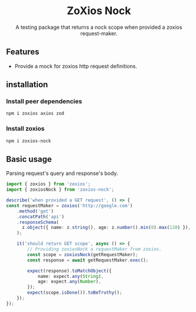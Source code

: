 
<p align="center">
  <h1 align="center">ZoXios Nock</h1>
  <p align="center">
    A testing package that returns a nock scope when provided a zoxios request-maker.
  </p>
</p>


## Features
   * Provide a mock for zoxios http request definitions.

## installation

### Install peer dependencies

```bash
npm i zoxios axios zod
```

### Install zoxios
```bash
npm i zoxios-nock
```

## Basic usage

Parsing request's query and response's body.

```typescript
import { zoxios } from 'zoxios';
import { zoxiosNock } from 'zoxios-nock';

describe('when provided a GET request', () => {
const requestMaker = zoxios('http://google.com')
    .method('get')
    .concatPath('api')
    .responseSchema(
      z.object({ name: z.string(), age: z.number().min(0).max(120) }),
    );

    it('should return GET scope', async () => {
        // Providing zoxiosNock a requestMaker from zoxios.
        const scope = zoxiosNock(getRequestMaker);
        const response = await getRequestMaker.exec();

        expect(response).toMatchObject({
            name: expect.any(String),
            age: expect.any(Number),
        });
        expect(scope.isDone()).toBeTruthy();
    });
});

```
